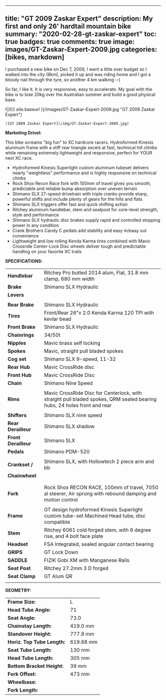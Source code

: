
---
title: "GT 2009 Zaskar Expert"
description: My first and only 26' hardtail mountain bike
summary: "2020-02-28-gt-zaskar-expert"
toc: true
badges: true
comments: true
image: images/GT-Zaskar-Expert-2009.jpg
categories: [bikes, markdown]
---

I purchased a new bike on Dec 7, 2009, I went a little over budget so I walked into the city (8km), picked it up and was riding home and I got a bloody nail through the tyre, so another 4 km walking :-(

So far, I like it. It is very responsive, easy to accelerate. My goal with the bike is to lose 20kg over the Australian summer and build a good physical base.

![]({{ site.baseurl }}/images/GT-Zaskar-Expert-2009.jpg "GT 2009 Zaskar Expert")

```
![GT 2009 Zaskar Expert](/img/GT-Zaskar-Expert-2009.jpg)
```

**Marketing Drivel:**

This bike screams "big fun" to XC hardcore racers. Hydroformed Kinesis aluminum frame with a stiff rear triangle excels at fast, technical hill climbs while remaining extremely lightweight and responsive, perfect for YOUR next XC race.

- Hydroformed Kinesis Superlight custom aluminum tubeset delivers nearly "weightless" performance and is highly responsive on technical climbs
- Rock Shox Recon Race fork with 100mm of travel gives you smooth, predictable and reliable bump absorption over uneven terrain
- Shimano SLX 27-speed drivetrain with triple cranks provide sharp, powerful shifts and include plenty of gears for the hills and flats
- Shimano SLX triggers offer fast and quick shifting action
- Ritchey aluminum handlebar, stem and seatpost for core-level strength, style and performance
- Shimano SLX hydraulic disc brakes supply rapid and controlled stopping power in any condition
- Crank Brothers Candy C pedals add stability and easy in/easy out convenience
- Lightweight and low rolling Kenda Karma tires combined with Mavic Crossride Center-Lock Disc wheels deliver tough and predictable handling on your favorite XC trails

**SPECIFICATIONS:**

|                       |                                                     |
| --------------------- | --------------------------------------------------- |
| **Handlebar**  	    | Ritchey Pro butted 2014 alum, Flat, 31.8 mm clamp, 680 mm width |
| **Brake**		        | Shimano SLX Hydraulic                        		  |
| **Levers**            |                                                     |
|                       |                                                     |
| **Rear Brake**        | Shimano SLX Hydraulic                               |
| **Tires**             | Front/Rear 26"x 2.0 Kenda Karma 120 TPI with kevlar bead  |
| **Front Brake**       | Shimano SLX Hydraulic                               |
| **Chainrings**        | 34/50t                                              |
| **Nipples**           | Mavic brass self locking                            |
| **Spokes**            | Mavic, straight pull bladed spokes                  |
| **Cog set**           | Shimano SLX 9-speed, 11-32                          |
| **Rear Hub**          | Mavic CrossRide disc                                |
| **Front Hub**    	    | Mavic CrossRide Disc                                |
| **Chain**             | Shimano Nine Speed                                  |
|                       |                                                     |
| **Rims**              | Mavic CrossRide Disc for Centerlock, with straight pull bladed spokes, QRM sealed bearing hubs, 24 holes front and rear                      |
|                       |                                                     |
| **Shifters**          | Shimano SLX nine speed                              |
| **Rear Derailleur**   | Shimano SLX shadow                                  |
| **Front Derailleur**  | Shimano SLX   					                  |
| **Pedals**            | Shimano PDM-520            				          |
|                       |                                                     |
| **Crankset /**        | Shimano SLX, with Hollowtech 2 piece arm and bb     |
| **Chainwheel**        |                                                     |
|                       |                                                     |
|                       |                                                     |
| **Fork**              | Rock Shox RECON RACE, 100mm of travel, 7050 al steerer, Air sprung with rebound damping and motion control                                       |
|                       |                                                     |
| **Frame**             | GT design hydroformed Kinesis Superlight custom tube-set Machined Head tube, disc compatible        				                              |
| **Stem**        	    | Ritchey 6061 cold forged stem, with 6 degree rise, and 4 bolt face plate														                   |
| **Headset**           | FSA Integrated, sealed angular contact bearing      |
| **GRIPS**             | GT Lock Down                                        |
| **SADDLE**            | FIZIK Gobi XM with Manganese Rails                  |
| **Seat Post**         | Ritchey 27.2mm 3 D forged                           |
| **Seat Clamp**        | GT Alum QR                   					      |
|                       |                                                     |

**GEOMETRY:**

|                             |           |
| :-------------------------- | :-------- |
| **Frame Size:**             | L         |
| **Head Tube Angle:**        | 71        |
| **Seat Angle:**             | 73.0      |
| **Chainstay Length:**       | 419.0 mm  |
| **Standover Height:**       | 777.9 mm  |
| **Horiz. Top Tube Length:** | 619.68 mm |
| **Seat Tube Length:**       | 130 mm    |
| **Head Tube Length:**       | 305 mm    |
| **Bottom Bracket Height:**  | 39 mm     |
| **Fork Offset:**            | 473 mm    |
| **Wheelbase:**              |           |
| **Fork Length:**            |           |